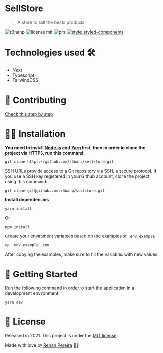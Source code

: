 # SellStore
> A store to sell the bests products!

![r3nanp](https://img.shields.io/badge/r3nanp-sellstore-blue?style=for-the-badge&logo=react)
![license mit](https://img.shields.io/github/license/r3nanp/sellstore?color=blue&label=LICENSE&logo=github&style=for-the-badge)
![prs](https://img.shields.io/static/v1?label=PRs&message=welcome&style=for-the-badge&color=24B36B&labelColor=000000)
[![style: styled-components](https://img.shields.io/badge/style-%F0%9F%92%85%20styled--components-orange.svg?colorB=daa357&colorA=db748e&style=for-the-badge)](https://github.com/styled-components/styled-components)

# Technologies used 🛠

- Next
- Typescript
- TailwindCSS

# 🎉 Contributing

[Check this step by step](CONTRIBUTING.md)


# 👷‍♂️ Installation

**You need to install [Node.js](https://nodejs.org/en/download/) and [Yarn](https://yarnpkg.com/) first, then in order to clone the project via HTTPS, run this command:**

```
git clone https://github.com/r3nanp/sellstore.git
```

SSH URLs provide access to a Git repository via SSH, a secure protocol. If you use a SSH key registered in your Github account, clone the project using this command:

```
git clone git@github.com:r3nanp/sellstore.git
```

**Install dependencies**

```
yarn install
```

Or

```
npm install
```

Create your enviroment variables based on the examples of ```.env.example```

```
cp .env.example .env
```

After copying the examples, make sure to fill the variables with new values.

# 🏃 Getting Started

Run the following command in order to start the application in a development environment:

```yarn dev```

# :closed_book: License

Released in 2021.
This project is under the [MIT license](LICENSE).

Made with love by [Renan Pereira](https://github.com/r3nanp) 💜🚀
